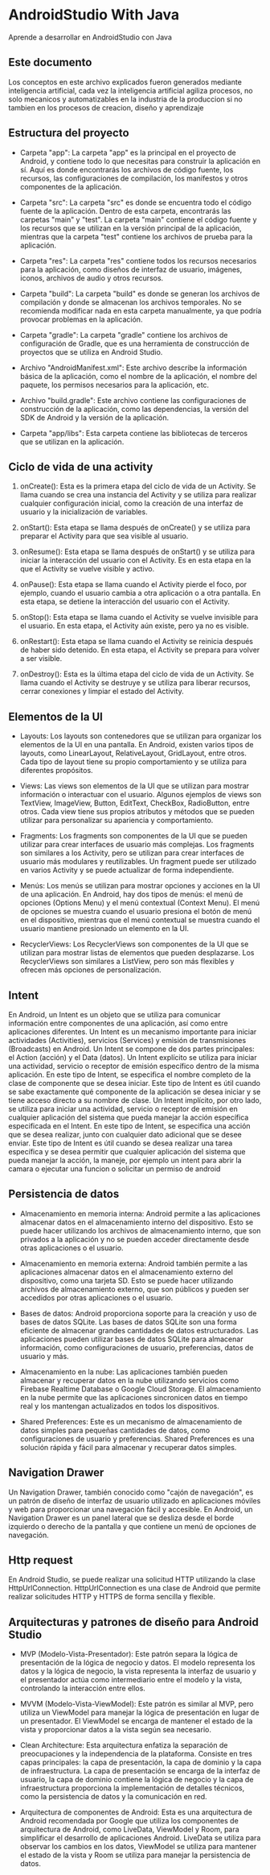 # AndroidStudio With Java

Aprende a desarrollar en AndroidStudio con Java

## Este documento

Los conceptos en este archivo explicados fueron generados mediante inteligencia artificial, cada vez la inteligencia artificial agiliza procesos, no solo mecanicos y automatizables en la industria de la produccion si no tambien en los procesos de creacion, diseño y aprendizaje

## Estructura del proyecto

- Carpeta "app": La carpeta "app" es la principal en el proyecto de Android, y contiene todo lo que necesitas para construir la aplicación en sí. Aquí es donde encontrarás los archivos de código fuente, los recursos, las configuraciones de compilación, los manifestos y otros componentes de la aplicación.

- Carpeta "src": La carpeta "src" es donde se encuentra todo el código fuente de la aplicación. Dentro de esta carpeta, encontrarás las carpetas "main" y "test". La carpeta "main" contiene el código fuente y los recursos que se utilizan en la versión principal de la aplicación, mientras que la carpeta "test" contiene los archivos de prueba para la aplicación.

- Carpeta "res": La carpeta "res" contiene todos los recursos necesarios para la aplicación, como diseños de interfaz de usuario, imágenes, iconos, archivos de audio y otros recursos.

- Carpeta "build": La carpeta "build" es donde se generan los archivos de compilación y donde se almacenan los archivos temporales. No se recomienda modificar nada en esta carpeta manualmente, ya que podría provocar problemas en la aplicación.

- Carpeta "gradle": La carpeta "gradle" contiene los archivos de configuración de Gradle, que es una herramienta de construcción de proyectos que se utiliza en Android Studio.

- Archivo "AndroidManifest.xml": Este archivo describe la información básica de la aplicación, como el nombre de la aplicación, el nombre del paquete, los permisos necesarios para la aplicación, etc.

- Archivo "build.gradle": Este archivo contiene las configuraciones de construcción de la aplicación, como las dependencias, la versión del SDK de Android y la versión de la aplicación.

- Carpeta "app/libs": Esta carpeta contiene las bibliotecas de terceros que se utilizan en la aplicación.

## Ciclo de vida de una activity

1. onCreate(): Esta es la primera etapa del ciclo de vida de un Activity. Se llama cuando se crea una instancia del Activity y se utiliza para realizar cualquier configuración inicial, como la creación de una interfaz de usuario y la inicialización de variables.

2. onStart(): Esta etapa se llama después de onCreate() y se utiliza para preparar el Activity para que sea visible al usuario.

3. onResume(): Esta etapa se llama después de onStart() y se utiliza para iniciar la interacción del usuario con el Activity. Es en esta etapa en la que el Activity se vuelve visible y activo.

4. onPause(): Esta etapa se llama cuando el Activity pierde el foco, por ejemplo, cuando el usuario cambia a otra aplicación o a otra pantalla. En esta etapa, se detiene la interacción del usuario con el Activity.

5. onStop(): Esta etapa se llama cuando el Activity se vuelve invisible para el usuario. En esta etapa, el Activity aún existe, pero ya no es visible.

6. onRestart(): Esta etapa se llama cuando el Activity se reinicia después de haber sido detenido. En esta etapa, el Activity se prepara para volver a ser visible.

7. onDestroy(): Esta es la última etapa del ciclo de vida de un Activity. Se llama cuando el Activity se destruye y se utiliza para liberar recursos, cerrar conexiones y limpiar el estado del Activity.

## Elementos de la UI

- Layouts: Los layouts son contenedores que se utilizan para organizar los elementos de la UI en una pantalla. En Android, existen varios tipos de layouts, como LinearLayout, RelativeLayout, GridLayout, entre otros. Cada tipo de layout tiene su propio comportamiento y se utiliza para diferentes propósitos.

- Views: Las views son elementos de la UI que se utilizan para mostrar información o interactuar con el usuario. Algunos ejemplos de views son TextView, ImageView, Button, EditText, CheckBox, RadioButton, entre otros. Cada view tiene sus propios atributos y métodos que se pueden utilizar para personalizar su apariencia y comportamiento.

- Fragments: Los fragments son componentes de la UI que se pueden utilizar para crear interfaces de usuario más complejas. Los fragments son similares a los Activity, pero se utilizan para crear interfaces de usuario más modulares y reutilizables. Un fragment puede ser utilizado en varios Activity y se puede actualizar de forma independiente.

- Menús: Los menús se utilizan para mostrar opciones y acciones en la UI de una aplicación. En Android, hay dos tipos de menús: el menú de opciones (Options Menu) y el menú contextual (Context Menu). El menú de opciones se muestra cuando el usuario presiona el botón de menú en el dispositivo, mientras que el menú contextual se muestra cuando el usuario mantiene presionado un elemento en la UI.

- RecyclerViews: Los RecyclerViews son componentes de la UI que se utilizan para mostrar listas de elementos que pueden desplazarse. Los RecyclerViews son similares a ListView, pero son más flexibles y ofrecen más opciones de personalización.

## Intent

En Android, un Intent es un objeto que se utiliza para comunicar información entre componentes de una aplicación, así como entre aplicaciones diferentes. Un Intent es un mecanismo importante para iniciar actividades (Activities), servicios (Services) y emisión de transmisiones (Broadcasts) en Android. Un Intent se compone de dos partes principales: el Action (acción) y el Data (datos).
Un Intent explícito se utiliza para iniciar una actividad, servicio o receptor de emisión específico dentro de la misma aplicación. En este tipo de Intent, se especifica el nombre completo de la clase de componente que se desea iniciar. Este tipo de Intent es útil cuando se sabe exactamente qué componente de la aplicación se desea iniciar y se tiene acceso directo a su nombre de clase.
Un Intent implícito, por otro lado, se utiliza para iniciar una actividad, servicio o receptor de emisión en cualquier aplicación del sistema que pueda manejar la acción específica especificada en el Intent. En este tipo de Intent, se especifica una acción que se desea realizar, junto con cualquier dato adicional que se desee enviar. Este tipo de Intent es útil cuando se desea realizar una tarea específica y se desea permitir que cualquier aplicación del sistema que pueda manejar la acción, la maneje, por ejemplo un intent para abrir la camara o ejecutar una funcion o solicitar un permiso de android

## Persistencia de datos

- Almacenamiento en memoria interna: Android permite a las aplicaciones almacenar datos en el almacenamiento interno del dispositivo. Esto se puede hacer utilizando los archivos de almacenamiento interno, que son privados a la aplicación y no se pueden acceder directamente desde otras aplicaciones o el usuario.

- Almacenamiento en memoria externa: Android también permite a las aplicaciones almacenar datos en el almacenamiento externo del dispositivo, como una tarjeta SD. Esto se puede hacer utilizando archivos de almacenamiento externo, que son públicos y pueden ser accedidos por otras aplicaciones o el usuario.

- Bases de datos: Android proporciona soporte para la creación y uso de bases de datos SQLite. Las bases de datos SQLite son una forma eficiente de almacenar grandes cantidades de datos estructurados. Las aplicaciones pueden utilizar bases de datos SQLite para almacenar información, como configuraciones de usuario, preferencias, datos de usuario y más.

- Almacenamiento en la nube: Las aplicaciones también pueden almacenar y recuperar datos en la nube utilizando servicios como Firebase Realtime Database o Google Cloud Storage. El almacenamiento en la nube permite que las aplicaciones sincronicen datos en tiempo real y los mantengan actualizados en todos los dispositivos.

- Shared Preferences: Este es un mecanismo de almacenamiento de datos simples para pequeñas cantidades de datos, como configuraciones de usuario y preferencias. Shared Preferences es una solución rápida y fácil para almacenar y recuperar datos simples.

## Navigation Drawer

Un Navigation Drawer, también conocido como "cajón de navegación", es un patrón de diseño de interfaz de usuario utilizado en aplicaciones móviles y web para proporcionar una navegación fácil y accesible. En Android, un Navigation Drawer es un panel lateral que se desliza desde el borde izquierdo o derecho de la pantalla y que contiene un menú de opciones de navegación.

## Http request

En Android Studio, se puede realizar una solicitud HTTP utilizando la clase HttpUrlConnection. HttpUrlConnection es una clase de Android que permite realizar solicitudes HTTP y HTTPS de forma sencilla y flexible.

## Arquitecturas y patrones de diseño para Android Studio

- MVP (Modelo-Vista-Presentador): Este patrón separa la lógica de presentación de la lógica de negocio y datos. El modelo representa los datos y la lógica de negocio, la vista representa la interfaz de usuario y el presentador actúa como intermediario entre el modelo y la vista, controlando la interacción entre ellos.

- MVVM (Modelo-Vista-ViewModel): Este patrón es similar al MVP, pero utiliza un ViewModel para manejar la lógica de presentación en lugar de un presentador. El ViewModel se encarga de mantener el estado de la vista y proporcionar datos a la vista según sea necesario.

- Clean Architecture: Esta arquitectura enfatiza la separación de preocupaciones y la independencia de la plataforma. Consiste en tres capas principales: la capa de presentación, la capa de dominio y la capa de infraestructura. La capa de presentación se encarga de la interfaz de usuario, la capa de dominio contiene la lógica de negocio y la capa de infraestructura proporciona la implementación de detalles técnicos, como la persistencia de datos y la comunicación en red.

- Arquitectura de componentes de Android: Esta es una arquitectura de Android recomendada por Google que utiliza los componentes de arquitectura de Android, como LiveData, ViewModel y Room, para simplificar el desarrollo de aplicaciones Android. LiveData se utiliza para observar los cambios en los datos, ViewModel se utiliza para mantener el estado de la vista y Room se utiliza para manejar la persistencia de datos.
